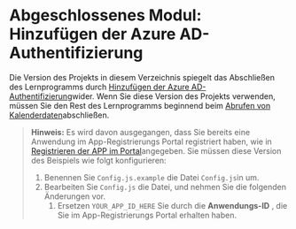 # <a name="completed-module-add-azure-ad-authentication"></a>Abgeschlossenes Modul: Hinzufügen der Azure AD-Authentifizierung

Die Version des Projekts in diesem Verzeichnis spiegelt das Abschließen des Lernprogramms durch [Hinzufügen der Azure AD-Authentifizierung](https://docs.microsoft.com/graph/training/react-tutorial?tutorial-step=3)wider. Wenn Sie diese Version des Projekts verwenden, müssen Sie den Rest des Lernprogramms beginnend beim [Abrufen von Kalenderdaten](https://docs.microsoft.com/graph/training/react-tutorial?tutorial-step=4)abschließen.

> **Hinweis:** Es wird davon ausgegangen, dass Sie bereits eine Anwendung im App-Registrierungs Portal registriert haben, wie in [Registrieren der APP im Portal](https://docs.microsoft.com/graph/training/react-tutorial?tutorial-step=2)angegeben. Sie müssen diese Version des Beispiels wie folgt konfigurieren:
>
> 1. Benennen Sie `Config.js.example` die Datei `Config.js`in um.
> 1. Bearbeiten Sie `Config.js` die Datei, und nehmen Sie die folgenden Änderungen vor.
>     1. Ersetzen `YOUR_APP_ID_HERE` Sie durch die **Anwendungs-ID** , die Sie im App-Registrierungs Portal erhalten haben.